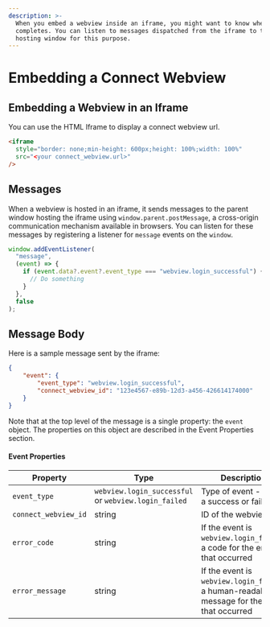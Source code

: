 ```yaml
---
description: >-
  When you embed a webview inside an iframe, you might want to know when it
  completes. You can listen to messages dispatched from the iframe to the
  hosting window for this purpose.
---
```


# Embedding a Connect Webview

## Embedding a Webview in an Iframe

You can use the HTML Iframe to display a connect webview url.

```html
<iframe
  style="border: none;min-height: 600px;height: 100%;width: 100%"
  src="<your connect_webview.url>"
/>
```

## Messages

When a webview is hosted in an iframe, it sends messages to the parent window hosting the iframe using `window.parent.postMessage`, a cross-origin communication mechanism available in browsers. You can listen for these messages by registering a listener for `message` events on the `window`.

```ts
window.addEventListener(
  "message",
  (event) => {
    if (event.data?.event?.event_type === "webview.login_successful") {
      // Do something
    }
  },
  false
);
```

## Message Body

Here is a sample message sent by the iframe:

```json
{
    "event": {
		"event_type": "webview.login_successful",
    	"connect_webview_id": "123e4567-e89b-12d3-a456-426614174000"
    }
}
```

Note that at the top level of the message is a single property: the `event` object. The properties on this object are described in the Event Properties section.

#### Event Properties

| Property             | Type                                                 | Description                                                                                  |
| -------------------- | ---------------------------------------------------- | -------------------------------------------------------------------------------------------- |
| `event_type`         | `webview.login_successful` or `webview.login_failed` | Type of event - either a success or failure                                                  |
| `connect_webview_id` | string                                               | ID of the webview                                                                            |
| `error_code`         | string                                               | If the event is `webview.login_failed`, a code for the error that occurred                   |
| `error_message`      | string                                               | If the event is `webview.login_failed`, a human-readable message for the error that occurred |
